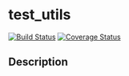 # test_utils

[![Build Status](https://travis-ci.org/relayr/erl-test-utils.svg?branch=master)](https://travis-ci.org/relayr/erl-test-utils) [![Coverage Status](https://coveralls.io/repos/github/relayr/erl-test-utils/badge.svg?branch=master)](https://coveralls.io/github/relayr/erl-test-utils?branch=master)

## Description

